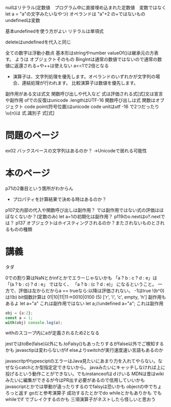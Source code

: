 nullはリテラル(定数値　プログラム中に直接埋め込まれた定数値　変数ではなく　let a = "a"の文字みたいなやつ)
オペランドは "a"+2 の+ではないもの
undefinedは変数

基本undefinedを使う方がよい
リテラルは単項式

deleteはundefinedを代入と同じ

全ての数字は浮動小数点
基本形はstringやnumber
valueOf()は継承元の方表す。 ようは オブジェクトそのもの
BingIntは通常の数値ではないので通常の数値に返還される+や++は使えない
a<<1で2倍となる

+ 演算子は、文字列処理を優先します。オペランドのいずれかが文字列の場合、連結処理が行われます。
  比較演算子は数値を優先します。

副作用がある文は式文 関数呼び出しや代入など
式は評価される式[式]文は宣言や副作用
ofでの反復はunicode .lengthはUTF-16
関数呼び出しは式
関数はオブジェクト
code point(符号位置)はunicode code unitはutf -16 で2つだったり\u{n}は
式.識別子
式[式]

# 問題のページ

ex02 バックスペースの文字列はあるのか？ →Unicodeで居れる可能性

# 本のページ

p71の2番目という箇所がわからん

+ プロパティを計算結果で決める時はあるのか？

p107文内部の代入や関数呼び出しは副作用？
では副作用ではない式の評価はほぼなくないか？(定数のみ)
let a=1の初期化は副作用？
p119のo.nextはo?.nextでは？
p137 オブジェクトはホイスティングされるのか？またされないものとされるものの種類

# 講義

タダ

0での割り算はNaNとかinfとかでエラーじゃないかも
「a ? b : c ? d : e」は
「(a ? b : c) ? d : e」 ではなく、
「a ? b : (c ? d : e)」 になるということ。
一方で、評価は左からだからa == trueなら:以降は評価されない。
-1はtrue
!(b^0)は!(b)
bit個数計算は 01|10|11|11→0010|0100
(5) ['r', 'i', 'c', empty, 'h']
副作用もあるよ
let a="a"
これは副作用ではない
let a;//undefined
a="a"; これは副作用

```javascript
obj = {a:2}; 
const a = 1;
with(obj) console.log(a);
```

withのスコープ内にaが定義されるため2となる

jestではtoBe(false)以外にも.toFalsy()もあったりするがfalse以外でご検知するかも
javasctipは変わらないがif elseよりswitchが実行速度速い言語もあるのか

javascritpやtypesciptのエラーはJava見たいにあまり力を入れてやらない。なぜならcatchとか型指定定できないから。
javaみたいにキャッチしなければ上に投げるという動作ことができない。でもinstanceofはｄけいる
MDNは昔はwikiみたいに編集ができるが今はPR出す必要があるので信用していいかも
javascriptとかでは挙動が違ったりするのでfalsyは恐いかも
objectの中でちょろっと返す goだと参考演算子 成功するたとかでdo whileとかもありかも でもwhileでif でブレイクするのかも 三項演算子がネストしたら怪しいと思おう